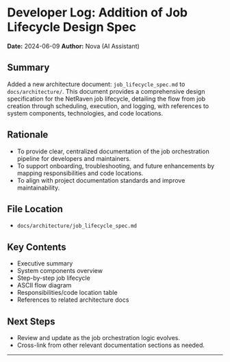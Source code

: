 # Developer Log: Addition of Job Lifecycle Design Spec

**Date:** 2024-06-09
**Author:** Nova (AI Assistant)

## Summary
Added a new architecture document: `job_lifecycle_spec.md` to `docs/architecture/`. This document provides a comprehensive design specification for the NetRaven job lifecycle, detailing the flow from job creation through scheduling, execution, and logging, with references to system components, technologies, and code locations.

## Rationale
- To provide clear, centralized documentation of the job orchestration pipeline for developers and maintainers.
- To support onboarding, troubleshooting, and future enhancements by mapping responsibilities and code locations.
- To align with project documentation standards and improve maintainability.

## File Location
- `docs/architecture/job_lifecycle_spec.md`

## Key Contents
- Executive summary
- System components overview
- Step-by-step job lifecycle
- ASCII flow diagram
- Responsibilities/code location table
- References to related architecture docs

## Next Steps
- Review and update as the job orchestration logic evolves.
- Cross-link from other relevant documentation sections as needed.

--- 